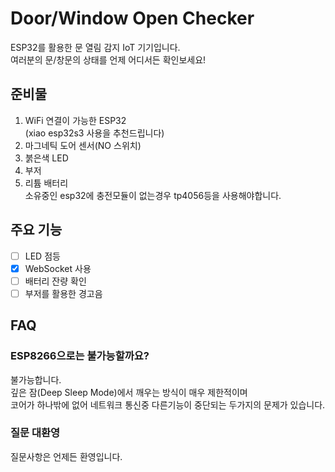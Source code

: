 # Door/Window Open Checker
ESP32를 활용한 문 열림 감지 IoT 기기입니다.  
여러분의 문/창문의 상태를 언제 어디서든 확인보세요!

## 준비물
1. WiFi 연결이 가능한 ESP32  
(xiao esp32s3 사용을 추천드립니다)
2. 마그네틱 도어 센서(NO 스위치)
3. 붉은색 LED
4. 부저
5. 리튬 배터리  
소유중인 esp32에 충전모듈이 없는경우 tp4056등을 사용해야합니다.

## 주요 기능
* [ ] LED 점등
* [x] WebSocket 사용
* [ ] 배터리 잔량 확인
* [ ] 부저를 활용한 경고음

## FAQ
### ESP8266으로는 불가능할까요?  
불가능합니다.  
깊은 잠(Deep Sleep Mode)에서 깨우는 방식이 매우 제한적이며   
코어가 하나밖에 없어 네트워크 통신중 다른기능이 중단되는 두가지의 문제가 있습니다.  
### 질문 대환영  
질문사항은 언제든 환영입니다.